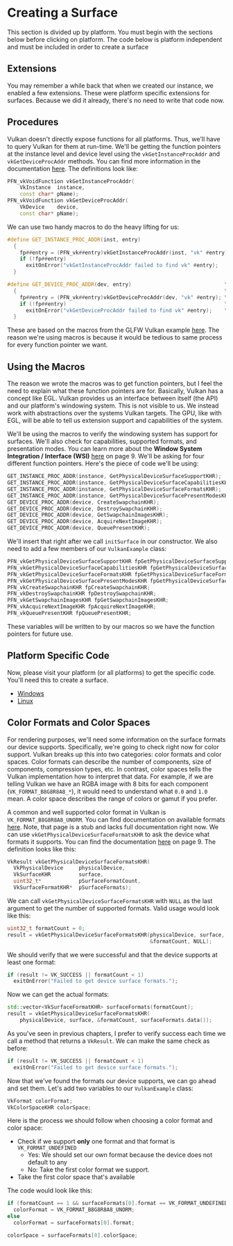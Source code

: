 # Creating a Surface

This section is divided up by platform. You must begin with the sections below before clicking on platform. The code below is platform independent and must be included in order to create a surface

## Extensions

You may remember a while back that when we created our instance, we enabled a few extensions. These were platform specific extensions for surfaces. Because we did it already, there's no need to write that code now.

## Procedures

Vulkan doesn't directly expose functions for all platforms. Thus, we'll have to query Vulkan for them at run-time. We'll be getting the function pointers at the instance level and device level using the `vkGetInstanceProcAddr` and `vkGetDeviceProcAddr` methods. You can find more information in the documentation [here](https://www.khronos.org/registry/vulkan/specs/1.0/xhtml/vkspec.html#vkGetInstanceProcAddr). The definitions look like:

```cpp
PFN_vkVoidFunction vkGetInstanceProcAddr(
    VkInstance  instance,
    const char* pName);
PFN_vkVoidFunction vkGetDeviceProcAddr(
    VkDevice    device,
    const char* pName);
```

We can use two handy macros to do the heavy lifting for us:

```cpp
#define GET_INSTANCE_PROC_ADDR(inst, entry)                              \
  {                                                                      \
    fp##entry = (PFN_vk##entry)vkGetInstanceProcAddr(inst, "vk" #entry); \
    if (!fp##entry)                                                      \
      exitOnError("vkGetInstanceProcAddr failed to find vk" #entry);     \
  }

#define GET_DEVICE_PROC_ADDR(dev, entry)                              \
  {                                                                   \
    fp##entry = (PFN_vk##entry)vkGetDeviceProcAddr(dev, "vk" #entry); \
    if (!fp##entry)                                                   \
      exitOnError("vkGetDeviceProcAddr failed to find vk" #entry);    \
  }
```

These are based on the macros from the GLFW Vulkan example [here](https://github.com/glfw/glfw/blob/master/tests/vulkan.c). The reason we're using macros is because it would be tedious to same process for every function pointer we want.

## Using the Macros

The reason we wrote the macros was to get function pointers, but I feel the need to explain what these function pointers are for. Basically, Vulkan has a concept like EGL. Vulkan provides us an interface between itself (the API) and our platform's windowing system. This is not visible to us. We instead work with abstractions over the systems Vulkan targets. The GPU, like with EGL, will be able to tell us extension support and capabilities of the system.

We'll be using the macros to verify the windowing system has support for surfaces. We'll also check for capabilities, supported formats, and presentation modes. You can learn more about the **Window System Integration / Interface (WSI)** [here](https://www.khronos.org/files/vulkan10-reference-guide.pdf) on page 9. We'll be asking for four different function pointers. Here's the piece of code we'll be using:

```cpp
GET_INSTANCE_PROC_ADDR(instance, GetPhysicalDeviceSurfaceSupportKHR);
GET_INSTANCE_PROC_ADDR(instance, GetPhysicalDeviceSurfaceCapabilitiesKHR);
GET_INSTANCE_PROC_ADDR(instance, GetPhysicalDeviceSurfaceFormatsKHR);
GET_INSTANCE_PROC_ADDR(instance, GetPhysicalDeviceSurfacePresentModesKHR);
GET_DEVICE_PROC_ADDR(device, CreateSwapchainKHR);
GET_DEVICE_PROC_ADDR(device, DestroySwapchainKHR);
GET_DEVICE_PROC_ADDR(device, GetSwapchainImagesKHR);
GET_DEVICE_PROC_ADDR(device, AcquireNextImageKHR);
GET_DEVICE_PROC_ADDR(device, QueuePresentKHR);
```

We'll insert that right after we call `initSurface` in our constructor. We also need to add a few members of our `VulkanExample` class:

```cpp
PFN_vkGetPhysicalDeviceSurfaceSupportKHR fpGetPhysicalDeviceSurfaceSupportKHR;
PFN_vkGetPhysicalDeviceSurfaceCapabilitiesKHR fpGetPhysicalDeviceSurfaceCapabilitiesKHR;
PFN_vkGetPhysicalDeviceSurfaceFormatsKHR fpGetPhysicalDeviceSurfaceFormatsKHR;
PFN_vkGetPhysicalDeviceSurfacePresentModesKHR fpGetPhysicalDeviceSurfacePresentModesKHR;
PFN_vkCreateSwapchainKHR fpCreateSwapchainKHR;
PFN_vkDestroySwapchainKHR fpDestroySwapchainKHR;
PFN_vkGetSwapchainImagesKHR fpGetSwapchainImagesKHR;
PFN_vkAcquireNextImageKHR fpAcquireNextImageKHR;
PFN_vkQueuePresentKHR fpQueuePresentKHR;
```

These variables will be written to by our macros so we have the function pointers for future use.

## Platform Specific Code

Now, please visit your platform (or all platforms) to get the specific code. You'll need this to create a surface.

- [Windows](./chap5-windows.md)
- [Linux](./chap5-linux.md)

## Color Formats and Color Spaces

For rendering purposes, we'll need some information on the surface formats our device supports. Specifically, we're going to check right now for color support. Vulkan breaks up this into two categories: color formats and color spaces. Color formats can describe the number of components, size of components, compression types, etc. In contrast, color spaces tells the Vulkan implementation how to interpret that data. For example, if we are telling Vulkan we have an RGBA image with 8 bits for each component (`VK_FORMAT_B8G8R8A8_*`), it would need to understand what `0.0` and `1.0` mean. A color space describes the range of colors or gamut if you prefer.

A common and well supported color format in Vulkan is `VK_FORMAT_B8G8R8A8_UNORM`. You can find documentation on available formats [here](https://www.khronos.org/registry/vulkan/specs/1.0/man/html/VkFormat.html). Note, that page is a stub and lacks full documentation right now. We can use `vkGetPhysicalDeviceSurfaceFormatsKHR` to ask the device what formats it supports. You can find the documentation [here](https://www.khronos.org/registry/vulkan/specs/1.0/refguide/Vulkan-1.0-web.pdf) on page 9. The definition looks like this:

```cpp
VkResult vkGetPhysicalDeviceSurfaceFormatsKHR(
  VkPhysicalDevice     physicalDevice, 
  VkSurfaceKHR         surface, 
  uint32_t*            pSurfaceFormatCount, 
  VkSurfaceFormatKHR*  pSurfaceFormats);
```

We can call `vkGetPhysicalDeviceSurfaceFormatsKHR` with `NULL` as the last argument to get the number of supported formats. Valid usage would look like this:

```cpp
uint32_t formatCount = 0;
result = vkGetPhysicalDeviceSurfaceFormatsKHR(physicalDevice, surface,
                                              &formatCount, NULL);
```

We should verify that we were successful and that the device supports at least one format:

```cpp
if (result != VK_SUCCESS || formatCount < 1)
  exitOnError("Failed to get device surface formats.");
```

Now we can get the actual formats:

```cpp
std::vector<VkSurfaceFormatKHR> surfaceFormats(formatCount);
result = vkGetPhysicalDeviceSurfaceFormatsKHR(
    physicalDevice, surface, &formatCount, surfaceFormats.data());
```

As you've seen in previous chapters, I prefer to verify success each time we call a method that returns a `VkResult`. We can make the same check as before:

```cpp
if (result != VK_SUCCESS || formatCount < 1)
  exitOnError("Failed to get device surface formats.");
```

Now that we've found the formats our device supports, we can go ahead and set them. Let's add two variables to our `VulkanExample` class:

```cpp
VkFormat colorFormat;
VkColorSpaceKHR colorSpace;
```

Here is the process we should follow when choosing a color format and color space:

- Check if we support **only** one format and that format is `VK_FORMAT_UNDEFINED`
  - Yes: We should set our own format because the device does not default to any
  - No: Take the first color format we support.
- Take the first color space that's available

The code would look like this:

```cpp
if (formatCount == 1 && surfaceFormats[0].format == VK_FORMAT_UNDEFINED)
  colorFormat = VK_FORMAT_B8G8R8A8_UNORM;
else
  colorFormat = surfaceFormats[0].format;

colorSpace = surfaceFormats[0].colorSpace;
```